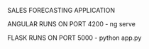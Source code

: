 SALES FORECASTING APPLICATION

ANGULAR RUNS ON PORT 4200 - ng serve

FLASK RUNS ON PORT 5000 - python app.py
